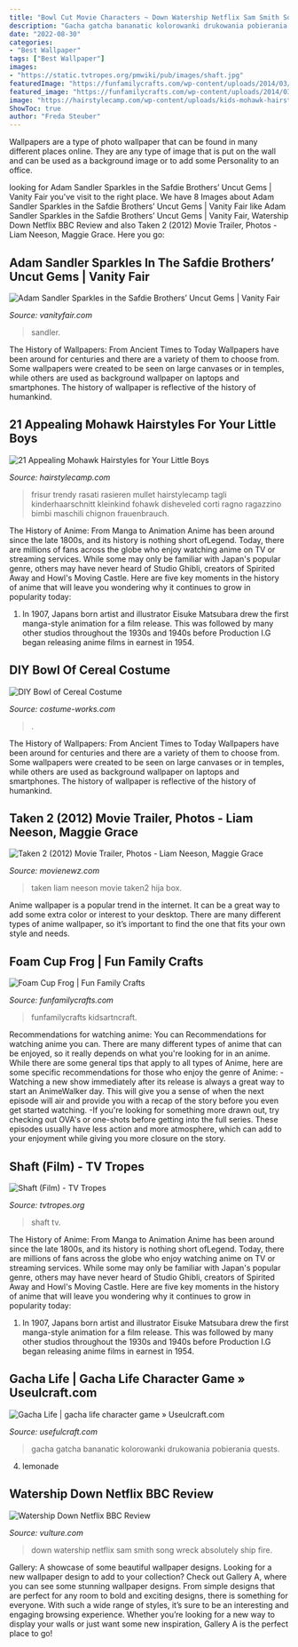 ```yaml
---
title: "Bowl Cut Movie Characters ~ Down Watership Netflix Sam Smith Song Wreck Absolutely Ship Fire"
description: "Gacha gatcha bananatic kolorowanki drukowania pobierania quests"
date: "2022-08-30"
categories:
- "Best Wallpaper"
tags: ["Best Wallpaper"]
images:
- "https://static.tvtropes.org/pmwiki/pub/images/shaft.jpg"
featuredImage: "https://funfamilycrafts.com/wp-content/uploads/2014/03/Foam-Cup-Frog-550.jpg"
featured_image: "https://funfamilycrafts.com/wp-content/uploads/2014/03/Foam-Cup-Frog-550.jpg"
image: "https://hairstylecamp.com/wp-content/uploads/kids-mohawk-hairstyles-6.jpg"
ShowToc: true
author: "Freda Steuber"
---
```





Wallpapers are a type of photo wallpaper that can be found in many different places online. They are any type of image that is put on the wall and can be used as a background image or to add some Personality to an office.

	

		
looking for Adam Sandler Sparkles in the Safdie Brothers’ Uncut Gems | Vanity Fair you've visit to the right place. We have 8 Images about Adam Sandler Sparkles in the Safdie Brothers’ Uncut Gems | Vanity Fair like Adam Sandler Sparkles in the Safdie Brothers’ Uncut Gems | Vanity Fair, Watership Down Netflix BBC Review and also Taken 2 (2012) Movie Trailer, Photos - Liam Neeson, Maggie Grace. Here you go:
		
    
## Adam Sandler Sparkles In The Safdie Brothers’ Uncut Gems | Vanity Fair

<img loading=lazy src="https://media.vanityfair.com/photos/5d6bc0a930f22c00094de1f0/16:9/w_1280,c_limit/adam-sandler-uncut-gems.jpg?mbid=social_retweet" onerror="this.onerror=null;this.src='https://tse1.mm.bing.net/th?id=OIP.qFATpPh-P8-yuMVJvHe1tAHaEK&amp;pid=15.1';" alt="Adam Sandler Sparkles in the Safdie Brothers’ Uncut Gems | Vanity Fair">

_Source: vanityfair.com_

>sandler. 

	

The History of Wallpapers: From Ancient Times to Today
Wallpapers have been around for centuries and there are a variety of them to choose from. Some wallpapers were created to be seen on large canvases or in temples, while others are used as background wallpaper on laptops and smartphones. The history of wallpaper is reflective of the history of humankind.

    
## 21 Appealing Mohawk Hairstyles For Your Little Boys

<img loading=lazy src="https://hairstylecamp.com/wp-content/uploads/kids-mohawk-hairstyles-6.jpg" onerror="this.onerror=null;this.src='https://tse3.mm.bing.net/th?id=OIP.KMcW8b4MICdscuIb77635gHaJ4&amp;pid=15.1';" alt="21 Appealing Mohawk Hairstyles for Your Little Boys">

_Source: hairstylecamp.com_

>frisur trendy rasati rasieren mullet hairstylecamp tagli kinderhaarschnitt kleinkind fohawk disheveled corti ragno ragazzino bimbi maschili chignon frauenbrauch. 

	

The History of Anime: From Manga to Animation
Anime has been around since the late 1800s, and its history is nothing short ofLegend. Today, there are millions of fans across the globe who enjoy watching anime on TV or streaming services. While some may only be familiar with Japan's popular genre, others may have never heard of Studio Ghibli, creators of Spirited Away and Howl's Moving Castle. Here are five key moments in the history of anime that will leave you wondering why it continues to grow in popularity today:
1) In 1907, Japans born artist and illustrator Eisuke Matsubara drew the first manga-style animation for a film release. This was followed by many other studios throughout the 1930s and 1940s before Production I.G began releasing anime films in earnest in 1954.

    
## DIY Bowl Of Cereal Costume

<img loading=lazy src="https://photos.costume-works.com/full/bowl_of_cereal-30635-1.jpg" onerror="this.onerror=null;this.src='https://tse4.mm.bing.net/th?id=OIP.z_TsFDGwZ-MX_7hhum0qAwHaNB&amp;pid=15.1';" alt="DIY Bowl of Cereal Costume">

_Source: costume-works.com_

>. 

	

The History of Wallpapers: From Ancient Times to Today
Wallpapers have been around for centuries and there are a variety of them to choose from. Some wallpapers were created to be seen on large canvases or in temples, while others are used as background wallpaper on laptops and smartphones. The history of wallpaper is reflective of the history of humankind.

    
## Taken 2 (2012) Movie Trailer, Photos - Liam Neeson, Maggie Grace

<img loading=lazy src="http://www.movienewz.com/img/gallery/taken-2/photos/taken_2_2.jpg" onerror="this.onerror=null;this.src='https://tse1.mm.bing.net/th?id=OIP.d4cG3y9mMt9LQmg-kKZkRgHaE7&amp;pid=15.1';" alt="Taken 2 (2012) Movie Trailer, Photos - Liam Neeson, Maggie Grace">

_Source: movienewz.com_

>taken liam neeson movie taken2 hija box. 

	

Anime wallpaper is a popular trend in the internet. It can be a great way to add some extra color or interest to your desktop. There are many different types of anime wallpaper, so it’s important to find the one that fits your own style and needs.

    
## Foam Cup Frog | Fun Family Crafts

<img loading=lazy src="https://funfamilycrafts.com/wp-content/uploads/2014/03/Foam-Cup-Frog-550.jpg" onerror="this.onerror=null;this.src='https://tse4.mm.bing.net/th?id=OIP.YylZ3-W1YT_zuWa9m4CA9wHaHa&amp;pid=15.1';" alt="Foam Cup Frog | Fun Family Crafts">

_Source: funfamilycrafts.com_

>funfamilycrafts kidsartncraft. 

	

Recommendations for watching anime: You can
Recommendations for watching anime you can. There are many different types of anime that can be enjoyed, so it really depends on what you're looking for in an anime. While there are some general tips that apply to all types of Anime, here are some specific recommendations for those who enjoy the genre of Anime: 
-Watching a new show immediately after its release is always a great way to start an AnimeWalker day. This will give you a sense of when the next episode will air and provide you with a recap of the story before you even get started watching. 
-If you're looking for something more drawn out, try checking out OVA's or one-shots before getting into the full series. These episodes usually have less action and more atmosphere, which can add to your enjoyment while giving you more closure on the story.

    
## Shaft (Film) - TV Tropes

<img loading=lazy src="https://static.tvtropes.org/pmwiki/pub/images/shaft.jpg" onerror="this.onerror=null;this.src='https://tse1.mm.bing.net/th?id=OIP.zL-JH0sX1SgHvCHOkGuCjAHaLA&amp;pid=15.1';" alt="Shaft (Film) - TV Tropes">

_Source: tvtropes.org_

>shaft tv. 

	

The History of Anime: From Manga to Animation
Anime has been around since the late 1800s, and its history is nothing short ofLegend. Today, there are millions of fans across the globe who enjoy watching anime on TV or streaming services. While some may only be familiar with Japan's popular genre, others may have never heard of Studio Ghibli, creators of Spirited Away and Howl's Moving Castle. Here are five key moments in the history of anime that will leave you wondering why it continues to grow in popularity today:
1) In 1907, Japans born artist and illustrator Eisuke Matsubara drew the first manga-style animation for a film release. This was followed by many other studios throughout the 1930s and 1940s before Production I.G began releasing anime films in earnest in 1954.

    
## Gacha Life | Gacha Life Character Game » Useulcraft.com

<img loading=lazy src="https://www.usefulcraft.com/wp-content/uploads/2019/12/gacha-life-9.jpg" onerror="this.onerror=null;this.src='https://tse1.mm.bing.net/th?id=OIP.0aKj5K8nNRyo9Nit0IdE0wHaEK&amp;pid=15.1';" alt="Gacha Life | gacha life character game » Useulcraft.com">

_Source: usefulcraft.com_

>gacha gatcha bananatic kolorowanki drukowania pobierania quests. 

	

4. lemonade 

    
## Watership Down Netflix BBC Review

<img loading=lazy src="https://pyxis.nymag.com/v1/imgs/d1c/aa4/a01611c7f10c68fb097f9de4e3e5ea4602-21-Watership-Down.1x.rsocial.w1200.jpg" onerror="this.onerror=null;this.src='https://tse2.mm.bing.net/th?id=OIP.49rsEFqg4t7D5iR4SlkAsAHaD4&amp;pid=15.1';" alt="Watership Down Netflix BBC Review">

_Source: vulture.com_

>down watership netflix sam smith song wreck absolutely ship fire. 

	

Gallery: A showcase of some beautiful wallpaper designs.
Looking for a new wallpaper design to add to your collection? Check out Gallery A, where you can see some stunning wallpaper designs. From simple designs that are perfect for any room to bold and exciting designs, there is something for everyone. With such a wide range of styles, it’s sure to be an interesting and engaging browsing experience. Whether you’re looking for a new way to display your walls or just want some new inspiration, Gallery A is the perfect place to go!





	
	
